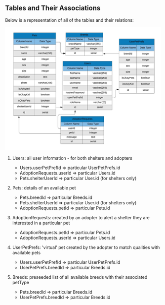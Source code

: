 ## Tables and Their Associations

Below is a representation of all of the tables and their relations:

![](/documentation/Images/DatabaseTable.jpeg)

1. Users: all user information - for both shelters and adopters
   *  Users.userPetPrefId => particular UserPetPrefs.id
   *  AdoptionRequests.userId => particular Users.id
   *  Pets.shelterUserId => particular User.id (for shelters only)

2. Pets: details of an available pet
   *  Pets.breedId => particular Breeds.id
   *  Pets.shelterUserId => particular User.id (for shelters only)
   *  AdoptionRequests.petId => particular Pets.id

3. AdoptionRequests: created by an adopter to alert a shelter they are interested in a particular pet
   *  AdoptionRequests.petId => particular Pets.id
   *  AdoptionRequests.userId => particular Users.id

4. UserPetPrefs: 'virtual' pet created by the adopter to match qualities with available pets
   *  Users.userPetPrefId => particular UserPetPrefs.id
   *  UserPetPrefs.breedId => particular Breeds.id

5. Breeds: preseeded list of all available breeds with their associated petType
   *  Pets.breedId => particular Breeds.id
   *  UserPetPrefs.breedId => particular Breeds.id
